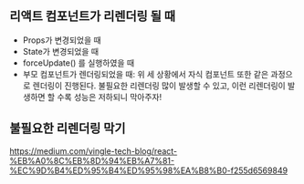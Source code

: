 ## 리액트 컴포넌트가 리렌더링 될 때
- Props가 변경되었을 때
- State가 변경되었을 때
- forceUpdate() 를 실행하였을 때
- 부모 컴포넌트가 렌더링되었을 때: 위 세 상황에서 자식 컴포넌트 또한 같은 과정으로 렌더링이 진행된다. 불필요한 리렌더링 많이 발생할 수 있고, 이런 리렌더링이 발생하면 할 수록 성능은 저하되니 막아주자!

## 불필요한 리렌더링 막기
https://medium.com/vingle-tech-blog/react-%EB%A0%8C%EB%8D%94%EB%A7%81-%EC%9D%B4%ED%95%B4%ED%95%98%EA%B8%B0-f255d6569849
